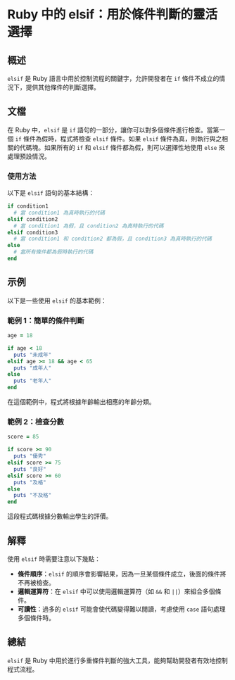 <!--
Meta Description: # Ruby 中的 elsif：用於條件判斷的靈活選擇 ## 概述 `elsif` 是 Ruby 語言中用於控制流程的關鍵字，允許開發者在 `if` 條件不成立的情況下，提供其他條件的判斷選擇。 ## 文檔 在 Ruby 中，`elsif` 是 `if` 語句的一部分，讓你可以對多個條件進行檢查。當...
Meta Keywords: elsif, ruby, puts, else, condition1
-->

# Ruby 中的 elsif：用於條件判斷的靈活選擇

## 概述
`elsif` 是 Ruby 語言中用於控制流程的關鍵字，允許開發者在 `if` 條件不成立的情況下，提供其他條件的判斷選擇。

## 文檔
在 Ruby 中，`elsif` 是 `if` 語句的一部分，讓你可以對多個條件進行檢查。當第一個 `if` 條件為假時，程式將檢查 `elsif` 條件。如果 `elsif` 條件為真，則執行與之相關的代碼塊。如果所有的 `if` 和 `elsif` 條件都為假，則可以選擇性地使用 `else` 來處理預設情況。

### 使用方法
以下是 `elsif` 語句的基本結構：

```ruby
if condition1
  # 當 condition1 為真時執行的代碼
elsif condition2
  # 當 condition1 為假，且 condition2 為真時執行的代碼
elsif condition3
  # 當 condition1 和 condition2 都為假，且 condition3 為真時執行的代碼
else
  # 當所有條件都為假時執行的代碼
end
```

## 示例
以下是一些使用 `elsif` 的基本範例：

### 範例 1：簡單的條件判斷
```ruby
age = 18

if age < 18
  puts "未成年"
elsif age >= 18 && age < 65
  puts "成年人"
else
  puts "老年人"
end
```
在這個範例中，程式將根據年齡輸出相應的年齡分類。

### 範例 2：檢查分數
```ruby
score = 85

if score >= 90
  puts "優秀"
elsif score >= 75
  puts "良好"
elsif score >= 60
  puts "及格"
else
  puts "不及格"
end
```
這段程式碼根據分數輸出學生的評價。

## 解釋
使用 `elsif` 時需要注意以下幾點：
- **條件順序**：`elsif` 的順序會影響結果，因為一旦某個條件成立，後面的條件將不再被檢查。
- **邏輯運算符**：在 `elsif` 中可以使用邏輯運算符（如 `&&` 和 `||`）來組合多個條件。
- **可讀性**：過多的 `elsif` 可能會使代碼變得難以閱讀，考慮使用 `case` 語句處理多個條件時。

## 總結
`elsif` 是 Ruby 中用於進行多重條件判斷的強大工具，能夠幫助開發者有效地控制程式流程。